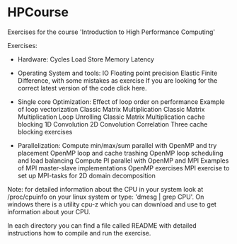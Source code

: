 # HPCourse
Exercises for the course 'Introduction to High Performance Computing'

Exercises:
+ Hardware:
Cycles
Load Store
Memory Latency

+ Operating System and tools:
IO
Floating point precision
Elastic Finite Difference, with some mistakes as exercise If you are looking for the correct latest version of the code click here.

+ Single core Optimization:
Effect of loop order on performance
Example of loop vectorization
Classic Matrix Multiplication
Classic Matrix Multiplication Loop Unrolling
Classic Matrix Multiplication cache blocking
1D Convolution
2D Convolution
Correlation
Three cache blocking exercises

+ Parallelization:
Compute min/max/sum parallel with OpenMP and try placement
OpenMP loop and cache trashing
OpenMP loop scheduling and load balancing
Compute PI parallel with OpenMP and MPI
Examples of MPI master-slave implementations
OpenMP exercises
MPI exercise to set up MPI-tasks for 2D domain decomposition

Note: for detailed information about the CPU in your system look at /proc/cpuinfo on your linux system or type: 'dmesg | grep CPU'. On windows there is a utility cpu-z which you can download and use to get information about your CPU.

In each directory you can find a file called README with detailed instructions how to compile and run the exercise.

